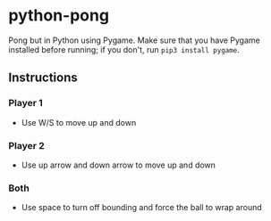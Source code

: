# python-pong
Pong but in Python using Pygame. Make sure that you have Pygame installed before running; if you don't, run `pip3 install pygame`.

## Instructions
### Player 1
- Use W/S to move up and down
### Player 2
- Use up arrow and down arrow to move up and down
### Both
- Use space to turn off bounding and force the ball to wrap around
